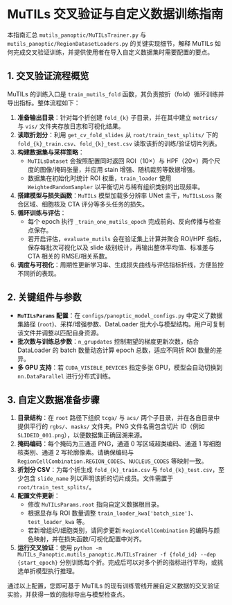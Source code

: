 # MuTILs 交叉验证与自定义数据训练指南

本指南汇总 `mutils_panoptic/MuTILsTrainer.py` 与 `mutils_panoptic/RegionDatasetLoaders.py` 的关键实现细节，解释 MuTILs 如何完成交叉验证训练，并提供使用者在导入自定义数据集时需要配置的要点。

## 1. 交叉验证流程概览

MuTILs 的训练入口是 `train_mutils_fold` 函数，其负责按折（fold）循环训练并导出指标。整体流程如下：

1. **准备输出目录**：针对每个折创建 `fold_{k}` 子目录，并在其中建立 `metrics/` 与 `vis/` 文件夹存放日志和可视化结果。
2. **读取折划分**：利用 `get_cv_fold_slides` 从 `root/train_test_splits/` 下的 `fold_{k}_train.csv`、`fold_{k}_test.csv` 读取该折的训练/验证切片列表。
3. **构建数据集与采样策略**：
   - `MuTILsDataset` 会按照配置同时返回 ROI（10×）与 HPF（20×）两个尺度的图像/掩码张量，并应用 stain 增强、随机裁剪等数据增强。
   - 数据集在初始化时统计 ROI 权重，`train_loader` 使用 `WeightedRandomSampler` 以平衡切片与稀有组织类别的出现频率。
4. **搭建模型与损失函数**：`MuTILs` 模型加载多分辨率 UNet 主干，`MuTILsLoss` 聚合区域、细胞核及 CTA 评分等多头任务的损失。
5. **循环训练与评估**：
   - 每个 epoch 执行 `_train_one_mutils_epoch` 完成前向、反向传播与检查点保存。
   - 若开启评估，`evaluate_mutils` 会在验证集上计算并聚合 ROI/HPF 指标，保存每批次可视化以及 slide 级别统计，再输出整体平均值、标准差与 CTA 相关的 RMSE/相关系数。
6. **调度与可视化**：周期性更新学习率、生成损失曲线与评估指标折线，方便监控不同折的表现。

## 2. 关键组件与参数

- **`MuTILsParams` 配置**：在 `configs/panoptic_model_configs.py` 中定义了数据集路径 (`root`)、采样/增强参数、DataLoader 批大小与模型结构。用户可复制该文件并调整以匹配自身资源。
- **批次数与训练总步数**：`n_grupdates` 控制期望的梯度更新次数，结合 DataLoader 的 batch 数量动态计算 epoch 总数，适应不同折 ROI 数量的差异。
- **多 GPU 支持**：若 `CUDA_VISIBLE_DEVICES` 指定多张 GPU，模型会自动切换到 `nn.DataParallel` 进行分布式训练。

## 3. 自定义数据准备步骤

1. **目录结构**：在 `root` 路径下组织 `tcga/` 与 `acs/` 两个子目录，并在各自目录中提供平行的 `rgbs/`、`masks/` 文件夹。PNG 文件名需包含切片 ID（例如 `SLIDEID_001.png`），以便数据集正确回溯来源。
2. **掩码编码**：每个掩码为三通道 PNG，通道 0 写区域超类编码、通道 1 写细胞核类别、通道 2 写轮廓像素。请确保编码与 `RegionCellCombination.REGION_CODES`、`NUCLEUS_CODES` 等映射一致。
3. **折划分 CSV**：为每个折生成 `fold_{k}_train.csv` 与 `fold_{k}_test.csv`，至少包含 `slide_name` 列以声明该折的切片成员。文件需置于 `root/train_test_splits/`。
4. **配置文件更新**：
   - 修改 `MuTILsParams.root` 指向自定义数据根目录。
   - 根据显存与 ROI 数量调整 `train_loader_kwa['batch_size']`、`test_loader_kwa` 等。
   - 若新增组织/细胞类别，请同步更新 `RegionCellCombination` 的编码与颜色映射，并在损失函数/可视化配置中对齐。
5. **运行交叉验证**：使用 `python -m MuTILs_Panoptic.mutils_panoptic.MuTILsTrainer -f {fold_id} --dep {start_epoch}` 分别训练每个折。完成后可以对多个折的指标进行平均，或挑选单折模型执行推理。

通过以上配置，您即可基于 MuTILs 的现有训练管线开展自定义数据的交叉验证实验，并获得一致的指标导出与模型检查点。 
